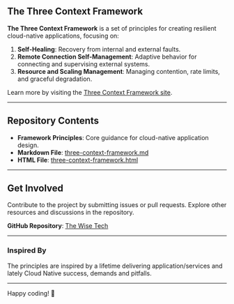 ## The Three Context Framework

**The Three Context Framework** is a set of principles for creating resilient cloud-native applications, focusing on:

1. **Self-Healing**: Recovery from internal and external faults.
2. **Remote Connection Self-Management**: Adaptive behavior for connecting and supervising external systems.
3. **Resource and Scaling Management**: Managing contention, rate limits, and graceful degradation.

Learn more by visiting the [Three Context Framework site](https://12factor.net).

---

## Repository Contents

- **Framework Principles**: Core guidance for cloud-native application design.
- **Markdown File**: [three-context-framework.md](three-context-framework.md)
- **HTML File**: [three-context-framework.html](three-context-framework.html)

---

## Get Involved

Contribute to the project by submitting issues or pull requests. Explore other resources and discussions in the repository.

**GitHub Repository**: [The Wise Tech](https://github.com/scanalesespinoza/the-wise-tech)

---

### Inspired By

The principles are inspired by a lifetime delivering application/services and lately Cloud Native success, demands and pitfalls.

---

Happy coding! 🎉
